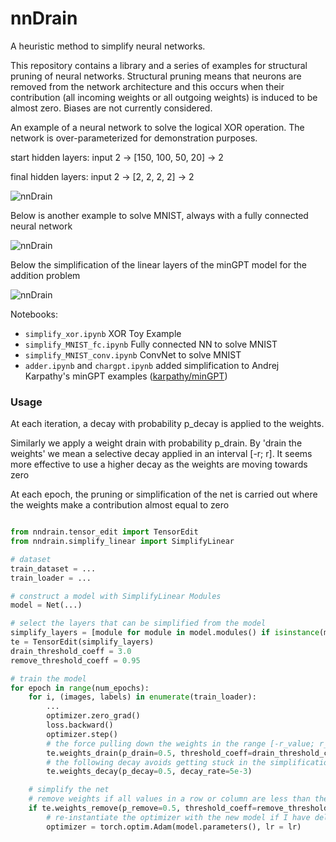 # nnDrain
A heuristic method to simplify neural networks.

This repository contains a library and a series of examples for structural pruning of neural networks.
Structural pruning means that neurons are removed from the network architecture and this occurs when their contribution (all incoming weights or all outgoing weights) is induced to be almost zero.
Biases are not currently considered.

An example of a neural network to solve the logical XOR operation. The network is over-parameterized for demonstration purposes.

start hidden layers: input 2 -> [150, 100, 50, 20] -> 2

final hidden layers: input 2 -> [2, 2, 2, 2] -> 2


![nnDrain](out/xor/xor.gif)


Below is another example to solve MNIST, always with a fully connected neural network



![nnDrain](out/mnist/fc/mnist_fc.gif)


Below the simplification of the linear layers of the minGPT model for the addition problem

![nnDrain](out/adder/adder.gif)

Notebooks:
- `simplify_xor.ipynb` XOR Toy Example
- `simplify_MNIST_fc.ipynb` Fully connected NN to solve MNIST
- `simplify_MNIST_conv.ipynb` ConvNet to solve MNIST
- `adder.ipynb` and `chargpt.ipynb` added simplification to Andrej Karpathy's minGPT examples ([karpathy/minGPT](https://github.com/karpathy/minGPT))



### Usage

At each iteration, a decay with probability p_decay is applied to the weights. 

Similarly we apply a weight drain with probability p_drain. By 'drain the weights' we mean a selective decay applied in an interval [-r; r]. It seems more effective to use a higher decay as the weights are moving towards zero

At each epoch, the pruning or simplification of the net is carried out where the weights make a contribution almost equal to zero

```python

from nndrain.tensor_edit import TensorEdit
from nndrain.simplify_linear import SimplifyLinear

# dataset
train_dataset = ...
train_loader = ...

# construct a model with SimplifyLinear Modules
model = Net(...)

# select the layers that can be simplified from the model 
simplify_layers = [module for module in model.modules() if isinstance(module, SimplifyLinear)]
te = TensorEdit(simplify_layers)
drain_threshold_coeff = 3.0
remove_threshold_coeff = 0.95

# train the model
for epoch in range(num_epochs):
    for i, (images, labels) in enumerate(train_loader): 
        ...
        optimizer.zero_grad()
        loss.backward()
        optimizer.step()        
        # the force pulling down the weights in the range [-r_value; r_value] to zero
        te.weights_drain(p_drain=0.5, threshold_coeff=drain_threshold_coeff)
        # the following decay avoids getting stuck in the simplification process.
        te.weights_decay(p_decay=0.5, decay_rate=5e-3)

    # simplify the net
    # remove weights if all values ​​in a row or column are less than the threshold
    if te.weights_remove(p_remove=0.5, threshold_coeff=remove_threshold_coeff, max_removal=1, verbose=True):
        # re-instantiate the optimizer with the new model if I have deleted any rows or columns
        optimizer = torch.optim.Adam(model.parameters(), lr = lr)

```



